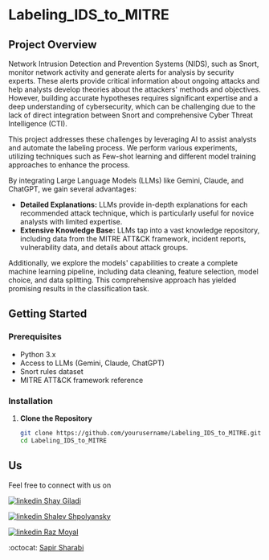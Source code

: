 # Labeling_IDS_to_MITRE

## Project Overview

Network Intrusion Detection and Prevention Systems (NIDS), such as Snort, monitor network activity and generate alerts for analysis by security experts. These alerts provide critical information about ongoing attacks and help analysts develop theories about the attackers' methods and objectives. However, building accurate hypotheses requires significant expertise and a deep understanding of cybersecurity, which can be challenging due to the lack of direct integration between Snort and comprehensive Cyber Threat Intelligence (CTI).

This project addresses these challenges by leveraging AI to assist analysts and automate the labeling process. We perform various experiments, utilizing techniques such as Few-shot learning and different model training approaches to enhance the process.

By integrating Large Language Models (LLMs) like Gemini, Claude, and ChatGPT, we gain several advantages:
- **Detailed Explanations:** LLMs provide in-depth explanations for each recommended attack technique, which is particularly useful for novice analysts with limited expertise.
- **Extensive Knowledge Base:** LLMs tap into a vast knowledge repository, including data from the MITRE ATT&CK framework, incident reports, vulnerability data, and details about attack groups.

Additionally, we explore the models' capabilities to create a complete machine learning pipeline, including data cleaning, feature selection, model choice, and data splitting. This comprehensive approach has yielded promising results in the classification task.

## Getting Started

### Prerequisites

- Python 3.x
- Access to LLMs (Gemini, Claude, ChatGPT)
- Snort rules dataset
- MITRE ATT&CK framework reference

### Installation

1. **Clone the Repository**

   ```bash
   git clone https://github.com/yourusername/Labeling_IDS_to_MITRE.git
   cd Labeling_IDS_to_MITRE
   ```


## Us
Feel free to connect with us on

<p><a href="https://www.linkedin.com/in/shay-giladi/" rel="nofollow noreferrer"><img src="https://i.sstatic.net/gVE0j.png" alt="linkedin"> Shay Giladi</a> </p>

<p><a href="https://www.linkedin.com/in/shalev-shpolyansky-b54268250/" rel="nofollow noreferrer"><img src="https://i.sstatic.net/gVE0j.png" alt="linkedin"> Shalev Shpolyansky</a> </p>

<p><a href="https://www.linkedin.com/in/raz-moyal-b9445b183/" rel="nofollow noreferrer"><img src="https://i.sstatic.net/gVE0j.png" alt="linkedin"> Raz Moyal</a> </p>

:octocat: [Sapir Sharabi](https://github.com/Saposh1) 

